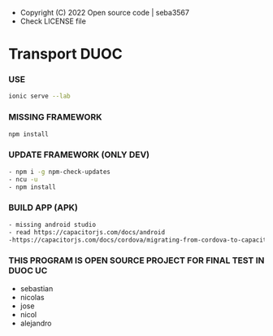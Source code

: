 - Copyright (C) 2022 Open source code | seba3567
- Check LICENSE file

# Transport DUOC #

### USE ###
```bash
ionic serve --lab
```

### MISSING FRAMEWORK ###
```bash
npm install 
```
### UPDATE FRAMEWORK (ONLY DEV) ###
```bash
- npm i -g npm-check-updates
- ncu -u
- npm install
```


### BUILD APP (APK) ###
```bash
- missing android studio
- read https://capacitorjs.com/docs/android
-https://capacitorjs.com/docs/cordova/migrating-from-cordova-to-capacitor
```

### THIS PROGRAM IS OPEN SOURCE PROJECT FOR FINAL TEST IN DUOC UC ###

- sebastian
- nicolas
- jose 
- nicol
- alejandro
